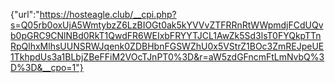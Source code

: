 {"url":"https://hosteagle.club/__cpi.php?s=Q05rb0oxUjA5WmtybzZ6LzBIOGt0ak5kYVVvZTFRRnRtWWpmdjFCdUQvb0pGRC9CNlNBd0RkT1QwdFR6WEIxbFRYYTJCL1AwZk5Sd3lsT0FYQkpTTnRpQlhxMlhsUUNSRWJqenk0ZDBHbnFGSWZhU0x5VStrZ1BOc3ZmREJpeUE1TkhpdUs3a1BLbjZBeFFiM2VOcTJnPT0%3D&r=aW5zdGFncmFtLmNvbQ%3D%3D&__cpo=1"}
